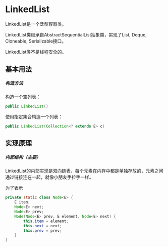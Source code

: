 # LinkedList

LinkedList是一个泛型容器类。

LinkedList类继承自AbstractSequentialList抽象类，实现了List<E>, Deque<E>, Cloneable, Serializable接口。

LinkedList类不是线程安全的。

## 基本用法

##### 构造方法

构造一个空列表：

```java
public LinkedList()
```

使用指定集合构造一个列表：

```java
public LinkedList(Collection<? extends E> c)
```

## 实现原理

##### 内部结构（主要）

LinkedList的内部实现是双向链表，每个元素在内存中都是单独存放的，元素之间通过链接连在一起，就像小朋友手拉手一样。

为了表示

```java
private static class Node<E> {
    E item;
    Node<E> next;
    Node<E> prev;
    Node(Node<E> prev, E element, Node<E> next) {
        this.item = element;
        this.next = next;
        this.prev = prev;
    }
}
```